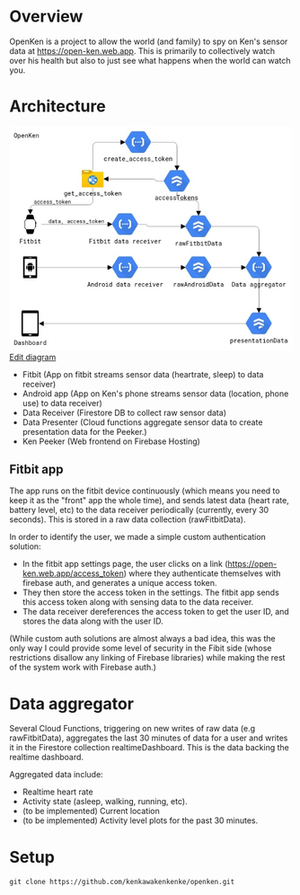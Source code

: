 # Overview

OpenKen is a project to allow the world (and family) to spy on Ken's sensor data at https://open-ken.web.app. This is primarily to collectively watch over his health but also to just see what happens when the world can watch you.

# Architecture

![OpenKen architecture](rsrc/OpenKen.jpg)
[Edit diagram](https://app.cloudskew.com/editor/b2b35deb-9464-4875-9bf0-3ee97e2d3dc6)

- Fitbit (App on fitbit streams sensor data (heartrate, sleep) to data receiver)
- Android app (App on Ken's phone streams sensor data (location, phone use) to data receiver)
- Data Receiver (Firestore DB to collect raw sensor data)
- Data Presenter (Cloud functions aggregate sensor data to create presentation data for the Peeker.)
- Ken Peeker (Web frontend on Firebase Hosting)

## Fitbit app

The app runs on the fitbit device continuously (which means you need to keep it as the "front" app the whole time), and sends latest data (heart rate, battery level, etc) to the data receiver periodically (currently, every 30 seconds). This is stored in a raw data collection (rawFitbitData).

In order to identify the user, we made a simple custom authentication solution:

- In the fitbit app settings page, the user clicks on a link (https://open-ken.web.app/access_token) where they authenticate themselves with firebase auth, and generates a unique access token.
- They then store the access token in the settings. The fitbit app sends this access token along with sensing data to the data receiver.
- The data receiver dereferences the access token to get the user ID, and stores the data along with the user ID.

(While custom auth solutions are almost always a bad idea, this was the only way I could provide some level of security in the Fibit side (whose restrictions disallow any linking of Firebase libraries) while making the rest of the system work with Firebase auth.)

# Data aggregator

Several Cloud Functions, triggering on new writes of raw data (e.g rawFitbitData), aggregates the last 30 minutes of data for a user and writes it in the Firestore collection realtimeDashboard. This is the data backing the realtime dashboard.

Aggregated data include:

- Realtime heart rate
- Activity state (asleep, walking, running, etc).
- (to be implemented) Current location
- (to be implemented) Activity level plots for the past 30 minutes.

# Setup

```
git clone https://github.com/kenkawakenkenke/openken.git
```
